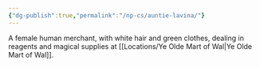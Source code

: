 ```yaml
---
{"dg-publish":true,"permalink":"/np-cs/auntie-lavina/"}
---
```


A female human merchant, with white hair and green clothes, dealing in reagents and magical supplies at [[Locations/Ye Olde Mart of Wal\|Ye Olde Mart of Wal]].
